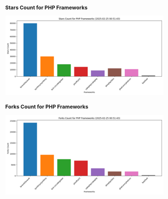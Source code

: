 ### Stars Count for PHP Frameworks

![Stars Chart](./archive/charts/20250225005143_stars_count.png)

### Forks Count for PHP Frameworks

![Forks Chart](./archive/charts/20250225005143_forks_count.png)

